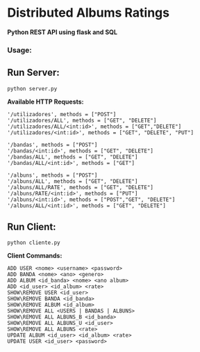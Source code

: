 # Distributed Albums Ratings

**Python REST API using flask and SQL**

### Usage:
## **Run Server:**
```python server.py```

**Available HTTP Requests:**
```
'/utilizadores', methods = ["POST"]
'/utilizadores/ALL', methods = ["GET", "DELETE"]
'/utilizadores/ALL/<int:id>', methods = ["GET","DELETE"]
'/utilizadores/<int:id>', methods = ["GET", "DELETE", "PUT"]

'/bandas', methods = ["POST"]
'/bandas/<int:id>', methods = ["GET", "DELETE"]
'/bandas/ALL', methods = ["GET", "DELETE"]
'/bandas/ALL/<int:id>', methods = ["GET"]

'/albuns', methods = ["POST"]
'/albuns/ALL', methods = ["GET", "DELETE"]
'/albuns/ALL/RATE', methods = ["GET", "DELETE"]
'/albuns/RATE/<int:id>', methods = ["PUT"]
'/albuns/<int:id>', methods = ["POST","GET", "DELETE"]
'/albuns/ALL/<int:id>', methods = ["GET", "DELETE"]
```

## **Run Client:**
```python cliente.py```

**Client Commands:**
```
ADD USER <nome> <username> <password>
ADD BANDA <nome> <ano> <genero>
ADD ALBUM <id_banda> <nome> <ano album>
ADD <id_user> <id_album> <rate>
SHOW\REMOVE USER <id_user>
SHOW\REMOVE BANDA <id_banda>
SHOW\REMOVE ALBUM <id_album>
SHOW\REMOVE ALL <USERS | BANDAS | ALBUNS>
SHOW\REMOVE ALL ALBUNS_B <id_banda>
SHOW\REMOVE ALL ALBUNS_U <id_user>
SHOW\REMOVE ALL ALBUNS <rate>
UPDATE ALBUM <id_user> <id_album> <rate>
UPDATE USER <id_user> <password>
```
